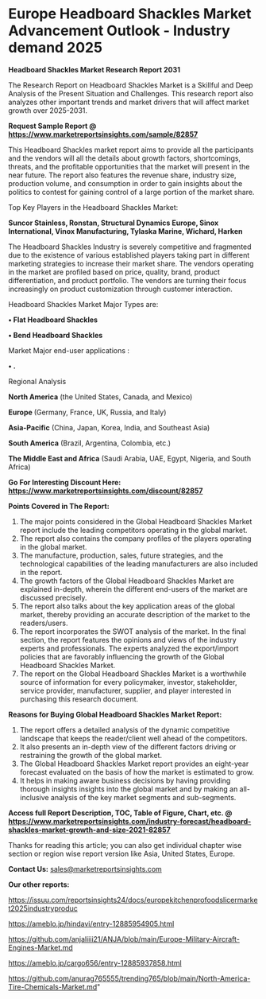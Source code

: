 # Europe Headboard Shackles Market Advancement Outlook - Industry demand 2025

<strong>Headboard Shackles Market Research Report 2031</strong>

The Research Report on Headboard Shackles Market is a Skillful and Deep Analysis of the Present Situation and Challenges. This research report also analyzes other important trends and market drivers that will affect market growth over 2025-2031.

<strong>Request Sample Report @ <a href=https://www.marketreportsinsights.com/sample/82857>https://www.marketreportsinsights.com/sample/82857</a></strong>

This Headboard Shackles market report aims to provide all the participants and the vendors will all the details about growth factors, shortcomings, threats, and the profitable opportunities that the market will present in the near future. The report also features the revenue share, industry size, production volume, and consumption in order to gain insights about the politics to contest for gaining control of a large portion of the market share.

Top Key Players in the Headboard Shackles Market:

<strong>Suncor Stainless, Ronstan, Structural Dynamics Europe, Sinox International, Vinox Manufacturing, Tylaska Marine, Wichard, Harken</strong>

The Headboard Shackles Industry is severely competitive and fragmented due to the existence of various established players taking part in different marketing strategies to increase their market share. The vendors operating in the market are profiled based on price, quality, brand, product differentiation, and product portfolio. The vendors are turning their focus increasingly on product customization through customer interaction.

Headboard Shackles Market Major Types are:

<strong>• Flat Headboard Shackles

• Bend Headboard Shackles</strong>

Market Major end-user applications :

<strong>• .</strong>

Regional Analysis

</u><strong><b>North America</b></strong> (the United States, Canada, and Mexico)

<strong><b>Europe </b></strong>(Germany, France, UK, Russia, and Italy)

<strong><b>Asia-Pacific</b></strong> (China, Japan, Korea, India, and Southeast Asia)

<strong><b>South America</b></strong> (Brazil, Argentina, Colombia, etc.)

<strong><b>The Middle East and Africa</b></strong> (Saudi Arabia, UAE, Egypt, Nigeria, and South Africa)

<strong>Go For Interesting Discount Here: <a href=https://www.marketreportsinsights.com/discount/82857>https://www.marketreportsinsights.com/discount/82857</a></strong>

<strong>Points Covered in The Report:</strong>
<ol>
  <li>The major points considered in the Global Headboard Shackles Market report include the leading competitors operating in the global market.</li>
  <li>The report also contains the company profiles of the players operating in the global market.</li>
  <li>The manufacture, production, sales, future strategies, and the technological capabilities of the leading manufacturers are also included in the report.</li>
  <li>The growth factors of the Global Headboard Shackles Market are explained in-depth, wherein the different end-users of the market are discussed precisely.</li>
  <li>The report also talks about the key application areas of the global market, thereby providing an accurate description of the market to the readers/users.</li>
  <li>The report incorporates the SWOT analysis of the market. In the final section, the report features the opinions and views of the industry experts and professionals. The experts analyzed the export/import policies that are favorably influencing the growth of the Global Headboard Shackles Market.</li>
  <li>The report on the Global Headboard Shackles Market is a worthwhile source of information for every policymaker, investor, stakeholder, service provider, manufacturer, supplier, and player interested in purchasing this research document.</li>
</ol>
<strong>Reasons for Buying Global Headboard Shackles Market Report:</strong>

<ol>
  <li>The report offers a detailed analysis of the dynamic competitive landscape that keeps the reader/client well ahead of the competitors.</li>
  <li>It also presents an in-depth view of the different factors driving or restraining the growth of the global market.</li>
  <li>The Global Headboard Shackles Market report provides an eight-year forecast evaluated on the basis of how the market is estimated to grow.</li>
  <li>It helps in making aware business decisions by having providing thorough insights insights into the global market and by making an all-inclusive analysis of the key market segments and sub-segments.</li>
</ol>
<strong>Access full Report Description, TOC, Table of Figure, Chart, etc. @ <a href=https://www.marketreportsinsights.com/industry-forecast/headboard-shackles-market-growth-and-size-2021-82857>https://www.marketreportsinsights.com/industry-forecast/headboard-shackles-market-growth-and-size-2021-82857</a></strong>


Thanks for reading this article; you can also get individual chapter wise section or region wise report version like Asia, United States, Europe.

<strong>Contact Us:</strong>
sales@marketreportsinsights.com

<strong>Our other reports:</strong>

<a href=https://issuu.com/reportsinsights24/docs/europekitchenprofoodslicermarket2025industryproduc>https://issuu.com/reportsinsights24/docs/europekitchenprofoodslicermarket2025industryproduc</a>

<a href=https://ameblo.jp/hindavi/entry-12885954905.html>https://ameblo.jp/hindavi/entry-12885954905.html</a>

<a href=https://github.com/anjaliiii21/ANJA/blob/main/Europe-Military-Aircraft-Engines-Market.md>https://github.com/anjaliiii21/ANJA/blob/main/Europe-Military-Aircraft-Engines-Market.md</a>

<a href=https://ameblo.jp/cargo656/entry-12885937858.html>https://ameblo.jp/cargo656/entry-12885937858.html</a>

<a href=https://github.com/anurag765555/trending765/blob/main/North-America-Tire-Chemicals-Market.md>https://github.com/anurag765555/trending765/blob/main/North-America-Tire-Chemicals-Market.md</a>"
